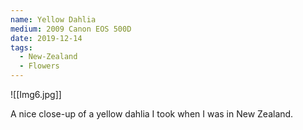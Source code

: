 ```yaml
---
name: Yellow Dahlia
medium: 2009 Canon EOS 500D
date: 2019-12-14
tags:
  - New-Zealand
  - Flowers
---
```

![[Img6.jpg]]

A nice close-up of a yellow dahlia I took when I was in New Zealand.